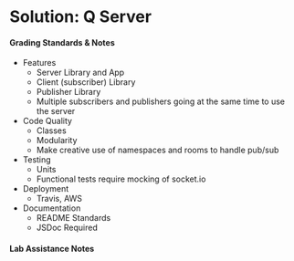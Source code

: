 # Solution: Q Server

#### Grading Standards & Notes
  * Features
    * Server Library and App
    * Client (subscriber) Library
    * Publisher Library
    * Multiple subscribers and publishers going at the same time to use the server
  * Code Quality
    * Classes
    * Modularity
    * Make creative use of namespaces and rooms to handle pub/sub
  * Testing
    * Units
    * Functional tests require mocking of socket.io
  * Deployment
    * Travis, AWS
  * Documentation
    * README Standards
    * JSDoc Required

#### Lab Assistance Notes
